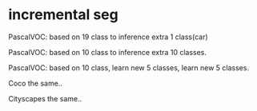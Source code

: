 # incremental seg

PascalVOC: based on 19 class to inference extra 1 class(car)

PascalVOC: based on 10 class to inference extra 10 classes.

PascalVOC: based on 10 class, learn new 5 classes, learn new 5 classes.

Coco the same..

Cityscapes the same..



